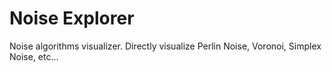 # Noise Explorer
Noise algorithms visualizer. Directly visualize Perlin Noise, Voronoi, Simplex Noise, etc... 
